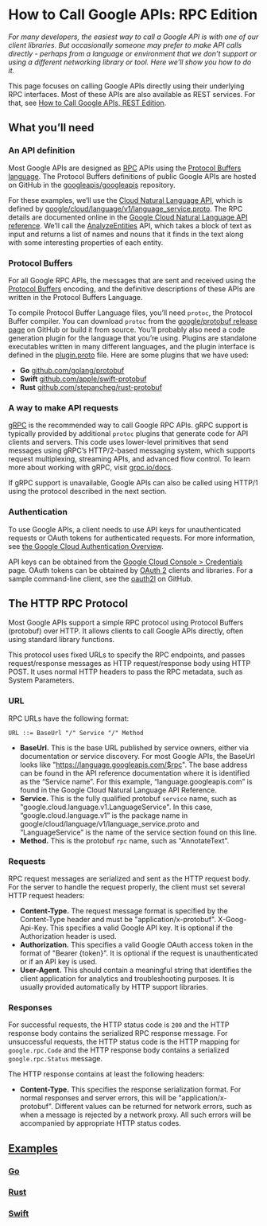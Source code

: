 # How to Call Google APIs: RPC Edition

_For many developers, the easiest way to call a Google API is with one of our client libraries. But occasionally someone may prefer to make API calls directly - perhaps from a language or environment that we don’t support or using a different networking library or tool. Here we’ll show you how to do it._

This page focuses on calling Google APIs directly using their underlying RPC interfaces. Most of these APIs are also available as REST services. For that, see [How to Call Google APIs, REST Edition](/HowToREST).

## What you’ll need

### An API definition
Most Google APIs are designed as [RPC](https://en.wikipedia.org/wiki/Remote_procedure_call) APIs using the [Protocol Buffers language](https://developers.google.com/protocol-buffers/docs/overview). The Protocol Buffers definitions of public Google APIs are hosted on GitHub in the [googleapis/googleapis](https://github.com/googleapis/googleapis) repository.

For these examples, we’ll use the [Cloud Natural Language API](https://cloud.google.com/natural-language/), which is defined by [google/cloud/language/v1/language_service.proto](https://github.com/googleapis/googleapis/blob/master/google/cloud/language/v1/language_service.proto). The RPC details are documented online in the [Google Cloud Natural Language API reference](https://cloud.google.com/natural-language/docs/reference/rpc/). We’ll call the [AnalyzeEntities](https://cloud.google.com/natural-language/docs/reference/rpc/google.cloud.language.v1#google.cloud.language.v1.LanguageService.AnalyzeEntities) API, which takes a block of text as input and returns a list of names and nouns that it finds in the text along with some interesting properties of each entity.

### Protocol Buffers 
For all Google RPC APIs, the messages that are sent and received using the [Protocol Buffers](https://developers.google.com/protocol-buffers/docs/overview) encoding, and the definitive descriptions of these APIs are written in the Protocol Buffers Language. 

To compile Protocol Buffer Language files, you’ll need `protoc`, the Protocol Buffer compiler. You can download `protoc` from the [google/protobuf release page](https://github.com/google/protobuf/releases) on GitHub or build it from source. You’ll probably also need a code generation plugin for the language that you’re using. Plugins are standalone executables written in many different languages, and the plugin interface is defined in the [plugin.proto](https://github.com/google/protobuf/blob/master/src/google/protobuf/compiler/plugin.proto) file. Here are some plugins that we have used:

- **Go** [github.com/golang/protobuf](https://github.com/golang/protobuf)
- **Swift** [github.com/apple/swift-protobuf](https://github.com/apple/swift-protobuf)
- **Rust** [github.com/stepancheg/rust-protobuf](https://github.com/stepancheg/rust-protobuf)

### A way to make API requests
[gRPC](https://grpc.io/) is the recommended way to call Google RPC APIs. gRPC support is typically provided by additional `protoc` plugins that generate code for API clients and servers. This code uses lower-level primitives that send messages using gRPC’s HTTP/2-based messaging system, which supports request multiplexing, streaming APIs, and advanced flow control. To learn more about working with gRPC, visit [grpc.io/docs](https://grpc.io/docs).

If gRPC support is unavailable, Google APIs can also be called using HTTP/1 using the protocol described in the next section.

### Authentication
To use Google APIs, a client needs to use API keys for unauthenticated requests or OAuth tokens for authenticated requests. For more information, see [the Google Cloud Authentication Overview](https://cloud.google.com/docs/authentication/).

API keys can be obtained from the [Google Cloud Console > Credentials](http://console.cloud.google.com/apis/credentials) page. OAuth tokens can be obtained by [OAuth 2](https://oauth.net/2/) clients and libraries. For a sample command-line client, see the [oauth2l](https://github.com/google/oauth2l) on GitHub.

## The HTTP RPC Protocol
Most Google APIs support a simple RPC protocol using Protocol Buffers (protobuf) over HTTP. It allows clients to call Google APIs directly, often using standard library functions.

This protocol uses fixed URLs to specify the RPC endpoints, and passes request/response messages as HTTP request/response body using HTTP POST. It uses normal HTTP headers to pass the RPC metadata, such as System Parameters.

### URL
RPC URLs have the following format:

```
URL ::= BaseUrl "/" Service "/" Method
```
- **BaseUrl.** This is the base URL published by service owners, either via documentation or service discovery. For most Google APIs, the BaseUrl looks like "https://language.googleapis.com/$rpc". The base address can be found in the API reference documentation where it is identified as the “Service name”. For this example, “language.googleapis.com” is found in the Google Cloud Natural Language API Reference. 
- **Service.** This is the fully qualified protobuf `service` name, such as "google.cloud.language.v1.LanguageService". In this case, “google.cloud.language.v1” is the package name in google/cloud/language/v1/language_service.proto and “LanguageService” is the name of the service section found on this line.
- **Method.** This is the protobuf `rpc` name, such as "AnnotateText".

### Requests
RPC request messages are serialized and sent as the HTTP request body. For the server to handle the request properly, the client must set several HTTP request headers:
- **Content-Type.** The request message format is specified by the Content-Type header and must be "application/x-protobuf".
X-Goog-Api-Key. This specifies a valid Google API key. It is optional if the Authorization header is used.
- **Authorization.** This specifies a valid Google OAuth access token in the format of "Bearer {token}". It is optional if the request is unauthenticated or if an API key is used.
- **User-Agent.** This should contain a meaningful string that identifies the client application for analytics and troubleshooting purposes. It is usually provided automatically by HTTP support libraries.

### Responses
For successful requests, the HTTP status code is `200` and the HTTP response body contains the serialized RPC response message. For unsuccessful requests, the HTTP status code is the HTTP mapping for `google.rpc.Code` and the HTTP response body contains a serialized `google.rpc.Status` message. 

The HTTP response contains at least the following headers:
- **Content-Type.** This specifies the response serialization format. For normal responses and server errors, this will be "application/x-protobuf". Different values can be returned for network errors, such as when a message is rejected by a network proxy. All such errors will be accompanied by appropriate HTTP status codes.

## [Examples](https://github.com/googleapis/googleapis.github.io/tree/master/Examples/RPC/)
### [Go](https://github.com/googleapis/googleapis.github.io/tree/master/Examples/RPC/go)
### [Rust](https://github.com/googleapis/googleapis.github.io/tree/master/Examples/RPC/rust)
### [Swift](https://github.com/googleapis/googleapis.github.io/tree/master/Examples/RPC/swift)
